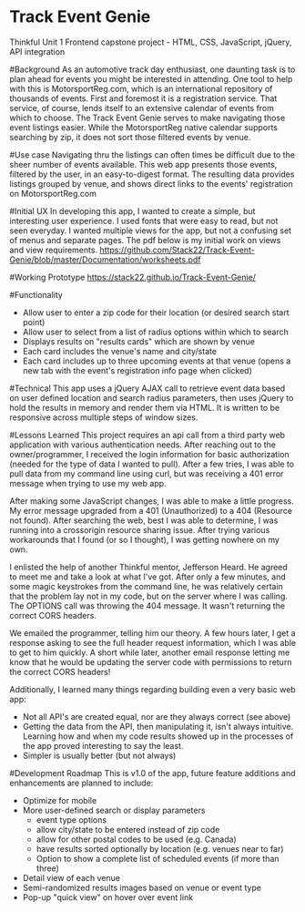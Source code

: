 # Track Event Genie

Thinkful Unit 1 Frontend capstone project - HTML, CSS, JavaScript, jQuery, API integration

#Background
As an automotive track day enthusiast, one daunting task is to plan ahead for events you might be interested in attending. One tool to help with this is MotorsportReg.com, which is an international repository of thousands of events. First and foremost it is a registration service. That service, of course, lends itself to an extensive calendar of events from which to choose. The Track Event Genie serves to make navigating those event listings easier. While the MotorsportReg native calendar supports searching by zip, it does not sort those filtered events by venue.

#Use case
Navigating thru the listings can often times be difficult due to the sheer number of events available. This web app presents those events, filtered by the user, in an easy-to-digest format. The resulting data provides listings grouped by venue, and shows direct links to the events' registration on MotorsportReg.com

#Initial UX
In developing this app, I wanted to create a simple, but interesting user experience. I used fonts that were easy to read, but not seen everyday. I wanted multiple views for the app, but not a confusing set of menus and separate pages. The pdf below is my initial work on views and view requirements.
https://github.com/Stack22/Track-Event-Genie/blob/master/Documentation/worksheets.pdf

#Working Prototype
https://stack22.github.io/Track-Event-Genie/

#Functionality
* Allow user to enter a zip code for their location (or desired search start point)
* Allow user to select from a list of radius options within which to search
* Displays results on "results cards" which are shown by venue
* Each card includes the venue's name and city/state
* Each card includes up to three upcoming events at that venue (opens a new tab with the event's registration info page when clicked)

#Technical
This app uses a jQuery AJAX call to retrieve event data based on user defined location and search radius parameters, then uses jQuery to hold the results in memory and render them via HTML. It is written to be responsive across multiple steps of window sizes.

#Lessons Learned
This project requires an api call from a third party web application with various authentication needs. After reaching out to the owner/programmer, I received the login information for basic authorization (needed for the type of data I wanted to pull). After a few tries, I was able to pull data from my command line using curl, but was receiving a 401 error message when trying to use my web app.

After making some JavaScript changes, I was able to make a little progress. My error message upgraded from a 401 (Unauthorized) to a 404 (Resource not found). After searching the web, best I was able to determine, I was running into a crossorigin resource sharing issue. After trying various workarounds that I found (or so I thought), I was getting nowhere on my own.

I enlisted the help of another Thinkful mentor, Jefferson Heard. He agreed to meet me and take a look at what I've got. After only a few minutes, and some magic keystrokes from the command line, he was relatively certain that the problem lay not in my code, but on the server where I was calling. The OPTIONS call was throwing the 404 message. It wasn't returning the correct CORS headers.

We emailed the programmer, telling him our theory. A few hours later, I get a response asking to see the full header request information, which I was able to get to him quickly. A short while later, another email response letting me know that he would be updating the server code with permissions to return the correct CORS headers!

Additionally, I learned many things regarding building even a very basic web app:
* Not all API's are created equal, nor are they always correct (see above)
* Getting the data from the API, then manipulating it, isn't always intuitive. Learning how and when my code results showed up in the processes of the app proved interesting to say the least.
* Simpler is usually better (but not always)

#Development Roadmap
This is v1.0 of the app, future feature additions and enhancements are planned to include:
* Optimize for mobile
* More user-defined search or display parameters
  - event type options
  - allow city/state to be entered instead of zip code
  - allow for other postal codes to be used (e.g. Canada)
  - have results sorted optionally by location (e.g. venues near to far)
  - Option to show a complete list of scheduled events (if more than three)
* Detail view of each venue
* Semi-randomized results images based on venue or event type
* Pop-up "quick view" on hover over event link
